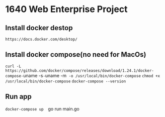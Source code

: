 # 1640 Web Enterprise Project

## Install docker destop
`https://docs.docker.com/desktop/`
## Install docker compose(no need for MacOs) 
`curl -L https://github.com/docker/compose/releases/download/1.24.1/docker-compose-`uname -s`-`uname -m` -o /usr/local/bin/docker-compose`
`chmod +x /usr/local/bin/docker-compose`
`docker-compose --version`

## Run app
`docker-compose up 
`go run main.go

